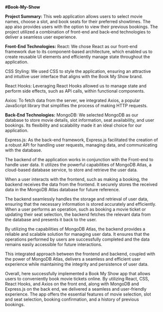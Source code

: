 **#Book-My-Show**

**Project Summary:** 
This web application allows users to select movie names, choose a slot, and book seats for their preferred showtimes. The app also provides users with the option to view their previous bookings. The project utilized a combination of front-end and back-end technologies to deliver a seamless user experience.

**Front-End Technologies:**
React: We chose React as our front-end framework due to its component-based architecture, which enabled us to create reusable UI elements and efficiently manage state throughout the application.

CSS Styling: We used CSS to style the application, ensuring an attractive and intuitive user interface that aligns with the Book My Show brand.

React Hooks: Leveraging React Hooks allowed us to manage state and perform side effects, such as API calls, within functional components.

Axios: To fetch data from the server, we integrated Axios, a popular JavaScript library that simplifies the process of making HTTP requests.

**Back-End Technologies:**
MongoDB: We selected MongoDB as our database to store movie details, slot information, seat availability, and user bookings. Its flexibility and scalability made it an ideal choice for our application.

Express.js: As the back-end framework, Express.js facilitated the creation of a robust API for handling user requests, managing data, and communicating with the database.

The backend of the application works in conjunction with the Front-end to handle user data. It utilizes the powerful capabilities of MongoDB Atlas, a cloud-based database service, to store and retrieve the user data.

When a user interacts with the frontend, such as making a booking, the backend receives the data from the frontend. It securely stores the received data in the MongoDB Atlas database for future reference.

The backend seamlessly handles the storage and retrieval of user data, ensuring that the necessary information is stored accurately and efficiently. When a user performs an operation, such as booking a movie ticket or updating their seat selection, the backend fetches the relevant data from the database and presents it back to the user.

By utilizing the capabilities of MongoDB Atlas, the backend provides a reliable and scalable solution for managing user data. It ensures that the operations performed by users are successfully completed and the data remains easily accessible for future interactions.

This integrated approach between the frontend and backend, coupled with the power of MongoDB Atlas, delivers a seamless and efficient user experience while maintaining the integrity and persistence of user data.

Overall, here successfully implemented a Book My Show app that allows users to conveniently book movie tickets online. By utilizing React, CSS, React Hooks, and Axios on the front end, along with MongoDB and Express.js on the back end, we delivered a seamless and user-friendly experience. The app offers the essential features of movie selection, slot and seat selection, booking confirmation, and a history of previous bookings.
